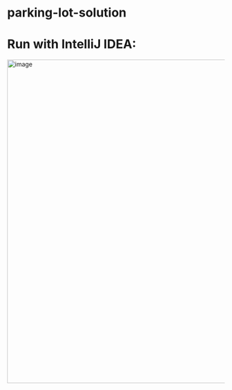 # parking-lot-solution


# Run with IntelliJ IDEA:

<img width="750" alt="image" src="https://user-images.githubusercontent.com/13864321/209309996-79352ea5-0c0d-4695-ab3e-9b750bc1bb71.png">
